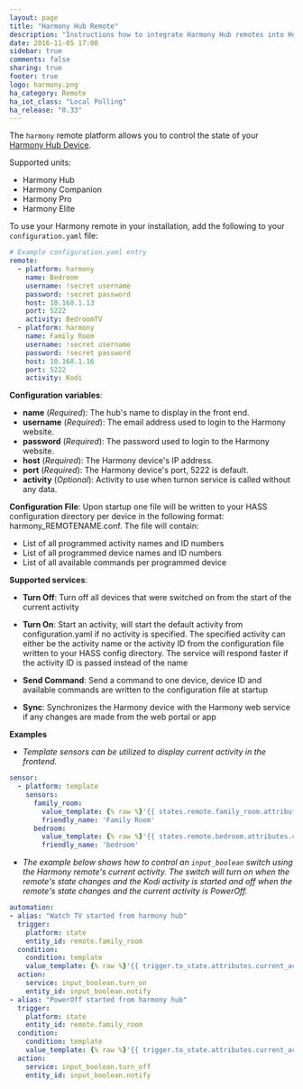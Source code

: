 ```yaml
---
layout: page
title: "Harmony Hub Remote"
description: "Instructions how to integrate Harmony Hub remotes into Home Assistant."
date: 2016-11-05 17:00
sidebar: true
comments: false
sharing: true
footer: true
logo: harmony.png
ha_category: Remote
ha_iot_class: "Local Polling"
ha_release: "0.33"
---
```



The `harmony` remote platform allows you to control the state of your [Harmony Hub Device](http://www.logitech.com/en-us/product/harmony-hub).

Supported units:

- Harmony Hub
- Harmony Companion
- Harmony Pro
- Harmony Elite


To use your Harmony remote in your installation, add the following to your `configuration.yaml` file:

```yaml
# Example configuration.yaml entry
remote:
  - platform: harmony
    name: Bedroom
    username: !secret username
    password: !secret password
    host: 10.168.1.13
    port: 5222
    activity: BedroomTV
  - platform: harmony
    name: Family Room
    username: !secret username
    password: !secret password
    host: 10.168.1.16
    port: 5222
    activity: Kodi
```

**Configuration variables**:

- **name** (*Required*): The hub's name to display in the front end.
- **username** (*Required*): The email address used to login to the Harmony website.
- **password** (*Required*): The password used to login to the Harmony website.
- **host** (*Required*): The Harmony device's IP address.
- **port** (*Required*): The Harmony device's port, 5222 is default.
- **activity** (*Optional*): Activity to use when turnon service is called without any data.

**Configuration File**: 
Upon startup one file will be written to your HASS configuration directory per device in the following format: harmony_REMOTENAME.conf.  The file will contain:

- List of all programmed activity names and ID numbers
- List of all programmed device names and ID numbers
- List of all available commands per programmed device



**Supported services**:

- **Turn Off**: Turn off all devices that were switched on from the start of the current activity

- **Turn On**: Start an activity, will start the default activity from configuration.yaml if no activity is specified.  The specified activity can either be the activity name or the activity ID from the configuration file written to your HASS config directory.  The service will respond faster if the activity ID is passed instead of the name

- **Send Command**: Send a command to one device, device ID and available commands are written to the configuration file at startup

- **Sync**: Synchronizes the Harmony device with the Harmony web service if any changes are made from the web portal or app


**Examples**

- *Template sensors can be utilized to display current activity in the frontend.*

```yaml
sensor:
  - platform: template
    sensors:
      family_room:
        value_template: {% raw %}'{{ states.remote.family_room.attributes.current_activity }}'{% endraw %}
        friendly_name: 'Family Room'
      bedroom:
        value_template: {% raw %}'{{ states.remote.bedroom.attributes.current_activity }}'{% endraw %}
        friendly_name: 'bedroom'
```


- *The example below shows how to control an `input_boolean` switch using the Harmony remote's current activity.  The switch will turn on when the remote's state changes and the Kodi activity is started and off when the remote's state changes and the current activity is PowerOff.*

```yaml
automation:
- alias: "Watch TV started from harmony hub"
  trigger:
    platform: state
    entity_id: remote.family_room
  condition:
    condition: template
    value_template: {% raw %}'{{ trigger.to_state.attributes.current_activity == "Kodi" }}'{% endraw %}
  action:
    service: input_boolean.turn_on
    entity_id: input_boolean.notify
- alias: "PowerOff started from harmony hub"
  trigger:
    platform: state
    entity_id: remote.family_room
  condition:
    condition: template
    value_template: {% raw %}'{{ trigger.to_state.attributes.current_activity == "PowerOff" }}'{% endraw %}
  action:
    service: input_boolean.turn_off
    entity_id: input_boolean.notify
````
